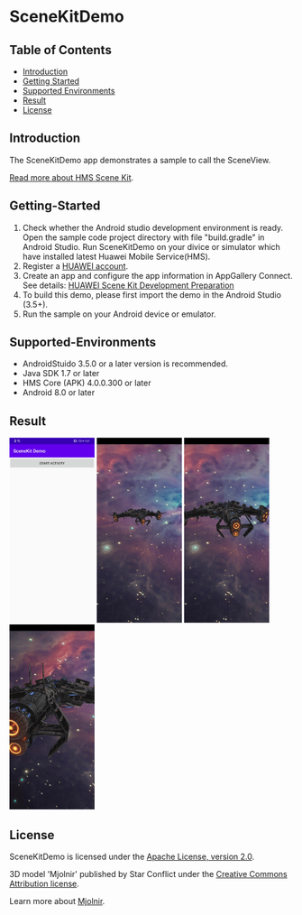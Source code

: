 # SceneKitDemo

## Table of Contents

* [Introduction](#Introduction)
* [Getting Started](#Getting-Started)
* [Supported Environments](#Supported-Environments)
* [Result](#Result)
* [License](#License)

## Introduction

The SceneKitDemo app demonstrates a sample to call the SceneView.

[Read more about HMS Scene Kit](<https://developer.huawei.com/consumer/en/hms/huawei-scenekit>).

## Getting-Started

   1. Check whether the Android studio development environment is ready. Open the sample code project directory with file "build.gradle" in Android Studio. Run SceneKitDemo on your divice or simulator which have installed latest Huawei Mobile Service(HMS).
   2. Register a [HUAWEI account](https://developer.huawei.com/consumer/en/).
   3. Create an app and configure the app information in AppGallery Connect.
   See details: [HUAWEI Scene Kit Development Preparation](https://developer.huawei.com/consumer/en/doc/development/HMS-Guides/game-preparation-v4)
   4. To build this demo, please first import the demo in the Android Studio (3.5+).
   5. Run the sample on your Android device or emulator.

## Supported-Environments

* AndroidStuido 3.5.0 or a later version is recommended.
* Java SDK 1.7 or later
* HMS Core (APK) 4.0.0.300 or later
* Android 8.0 or later

## Result

   <img src="src/Screenshot_1.png" width = 30% height = 30%>
   <img src="src/Screenshot_2.png" width = 30% height = 30%>
   <img src="src/Screenshot_3.png" width = 30% height = 30%>
   <img src="src/Screenshot_4.png" width = 30% height = 30%>

## License

SceneKitDemo is licensed under the [Apache License, version 2.0](http://www.apache.org/licenses/LICENSE-2.0).

3D model 'Mjolnir' published by Star Conflict under the [Creative Commons Attribution license](https://creativecommons.org/licenses/by/4.0/legalcode).

Learn more about [Mjolnir](<https://sketchfab.com/3d-models/mjolnir-c8e9020d658649238ee3cfc1c1d64a68>).
